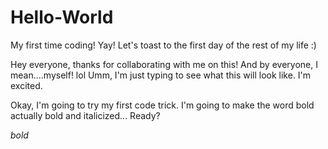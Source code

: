 # Hello-World
My first time coding! Yay! Let's toast to the first day of the rest of my life :)

Hey everyone, thanks for collaborating with me on this!
And by everyone, I mean....myself! lol
Umm, I'm just typing to see what this will look like. I'm excited.

Okay, I'm going to try my first code trick. I'm going to make the word bold actually bold and italicized...
Ready?

_*bold*_
